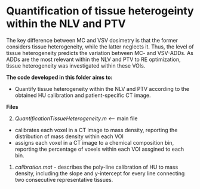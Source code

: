 # Quantification of tissue heterogeinty within the NLV and PTV
The key difference between MC and VSV dosimetry is that the former considers tissue heterogeneity, while the latter neglects it.
Thus, the level of tissue heterogeneity predicts the variation between MC- and VSV-ADDs. As ADDs are the most relevant within the NLV and PTV to RE optimization, tissue heterogeneity was investigated within these VOIs.

**The code developed in this folder aims to:**
- Quantify tissue heterogeneity within the NLV and PTV according to the obtained HU calibration and patient-specific CT image.

**Files**

2. *QuantificationTissueHeterogeneity.m* <-- main file
  - calibrates each voxel in a CT image to mass density, reporting the distribution of mass density within each VOI
  - assigns each voxel in a CT image to a chemical composition bin, reporting the percentage of voxels within each VOI assgined to each bin.

  1. *calibration.mat*
    - describes the poly-line calibration of HU to mass density, including the slope and y-intercept for every line connecting two consecutive representative tissues.
